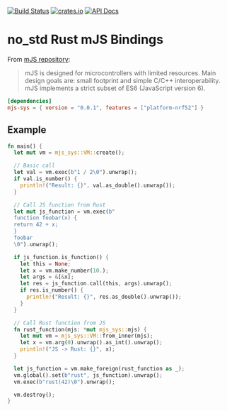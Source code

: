 [![Build Status](https://github.com/paulrouget/mjs-sys/actions/workflows/main.yml/badge.svg)](https://github.com/paulrouget/mjs-sys/actions)
[![crates.io](https://img.shields.io/crates/v/mjs-sys?logo=rust)](https://crates.io/crates/mjs-sys/)
[![API Docs](https://docs.rs/mjs=sys/badge.svg?logo=docs-rs)](https://docs.rs/mjs=sys/)

# no_std Rust mJS Bindings

From [mJS repository](https://github.com/cesanta/mjs):

> mJS is designed for microcontrollers with
> limited resources. Main design goals are:
> small footprint and simple C/C++ interoperability.
> mJS implements a strict subset of ES6
> (JavaScript version 6).

```toml
[dependencies]
mjs-sys = { version = "0.0.1", features = ["platform-nrf52"] }
```

## Example

```rust
fn main() {
  let mut vm = mjs_sys::VM::create();

  // Basic call
  let val = vm.exec(b"1 / 2\0").unwrap();
  if val.is_number() {
    println!("Result: {}", val.as_double().unwrap());
  }

  // Call JS function from Rust
  let mut js_function = vm.exec(b"
  function foobar(x) {
  return 42 + x;
  }
  foobar
  \0").unwrap();

  if js_function.is_function() {
    let this = None;
    let x = vm.make_number(10.);
    let args = &[&x];
    let res = js_function.call(this, args).unwrap();
    if res.is_number() {
      println!("Result: {}", res.as_double().unwrap());
    }
  }

  // Call Rust function from JS
  fn rust_function(mjs: *mut mjs_sys::mjs) {
    let mut vm = mjs_sys::VM::from_inner(mjs);
    let x = vm.arg(0).unwrap().as_int().unwrap();
    println!("JS -> Rust: {}", x);
  }

  let js_function = vm.make_foreign(rust_function as _);
  vm.global().set(b"rust", js_function).unwrap();
  vm.exec(b"rust(42)\0").unwrap();

  vm.destroy();
}
```
